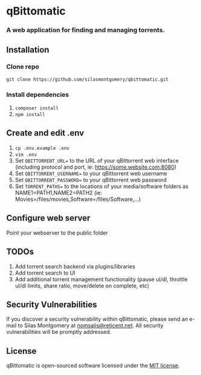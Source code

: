 # qBittomatic
### A web application for finding and managing torrents.

## Installation

### Clone repo
`git clone https://github.com/silasmontgomery/qbittomatic.git`

### Install dependencies
1. `composer install`
2. `npm install`

## Create and edit .env
1. `cp .env.example .env`
2. `vim .env`
3. Set `QBITTORRENT_URL=` to the URL of your qBittorrent web interface (including protocol and port, ie: https://some.website.com:8080)
4. Set `QBITTORRENT_USERNAME=` to your qBittorrent web username
5. Set `QBITTORRENT_PASSWORD=` to your qBittorrent web password
6. Set `TORRENT_PATHS=` to the locations of your media/software folders as NAME1=PATH1,NAME2=PATH2 (ie: Movies=/files/movies,Software=/files/Software,...)

## Configure web server
Point your webserver to the public folder

## TODOs
1. Add torrent search backend via plugins/libraries
2. Add torrent search to UI
3. Add additional torrent management functionality (pause ul/dl, throttle ul/dl limits, share ratio, move/delete on complete, etc)

## Security Vulnerabilities
If you discover a security vulnerability within qBittomatic, please send an e-mail to Silas Montgomery at nomsalis@reticent.net. All security vulnerabilities will be promptly addressed.

## License
qBittomatic is open-sourced software licensed under the [MIT license](https://opensource.org/licenses/MIT).
